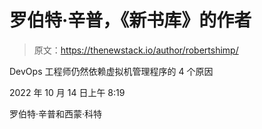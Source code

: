 # 罗伯特·辛普，《新书库》的作者

> 原文：<https://thenewstack.io/author/robertshimp/>

DevOps 工程师仍然依赖虚拟机管理程序的 4 个原因

2022 年 10 月 14 日上午 8:19

罗伯特·辛普和西蒙·科特